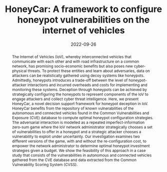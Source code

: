 ---
title: "HoneyCar: A framework to configure honeypot vulnerabilities on the internet of vehicles"
abstract: "The Internet of Vehicles (IoV), whereby interconnected vehicles that communicate with each other and with road infrastructure on a common network, has promising socio-economic benefits but also poses new cyber-physical threats. To protect these entities and learn about adversaries, data on attackers can be realistically gathered using decoy systems like honeypots. Admittedly, honeypots introduces a trade-off between the level of honeypot-attacker interactions and incurred overheads and costs for implementing and monitoring these systems. Deception through honeypots can be achieved by strategically configuring the honeypots to represent components of the IoV to engage attackers and collect cyber threat intelligence. Here, we present HoneyCar, a novel decision support framework for honeypot deception in IoV. HoneyCar benefits from the repository of known vulnerabilities of the autonomous and connected vehicles found in the Common Vulnerabilities and Exposure (CVE) database to compute optimal honeypot configuration strategies. The adversarial interaction is modelled as a repeated imperfect-information zero-sum game where the IoV network administrator strategically chooses a set of vulnerabilities to offer in a honeypot and a strategic attacker chooses a vulnerability to exploit under uncertainty. Our investigation examines two different versions of the game, with and without the re-configuration cost, to empower the network administrator to determine optimal honeypot investment strategies given a budget. We show the feasibility of this approach in a case study that consists of the vulnerabilities in autonomous and connected vehicles gathered from the CVE database and data extracted from the Common Vulnerability Scoring System (CVSS)."
collection: publications
permalink: /publication/panda2022honeycar
date: 2022-09-26
venue: 'Computers & Security'
paperurl: '/files/pdf/papers/panda2022honeycar.pdf'
link: 'https://ieeexplore.ieee.org/document/9903648'
citation: 'Sakshyam Panda, Stefan Rass, Sotiris Moschoyiannis, Kaitai Liang, George Loukas, Emmanouil Panaousis (2019). 
	&quot;HoneyCar: A framework to configure honeypot vulnerabilities on the internet of vehicles.&quot;
	<i>IEEE Access</i>, 10, 104671-104685.
	<span style="color:#2979ab;">(JCR 2021: 3.476, CiteScore 2021: 6.7</span>'
---